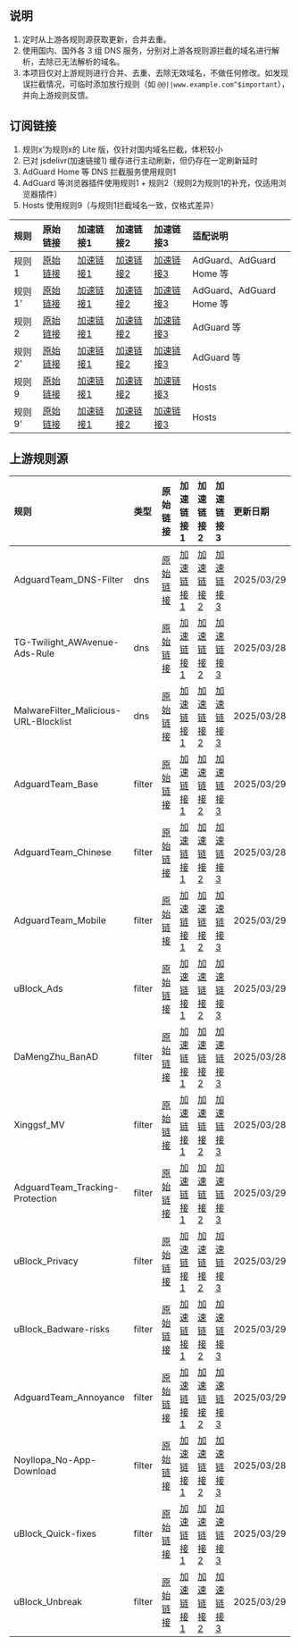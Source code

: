 ## 说明
1. 定时从上游各规则源获取更新，合并去重。
2. 使用国内、国外各 3 组 DNS 服务，分别对上游各规则源拦截的域名进行解析，去除已无法解析的域名。
3. 本项目仅对上游规则进行合并、去重、去除无效域名，不做任何修改。如发现误拦截情况，可临时添加放行规则（如 `@@||www.example.com^$important`），并向上游规则反馈。

## 订阅链接
1. 规则x’为规则x的 Lite 版，仅针对国内域名拦截，体积较小
2. 已对 jsdelivr(加速链接1) 缓存进行主动刷新，但仍存在一定刷新延时
3. AdGuard Home 等 DNS 拦截服务使用规则1
4. AdGuard 等浏览器插件使用规则1 + 规则2（规则2为规则1的补充，仅适用浏览器插件）
5. Hosts 使用规则9（与规则1拦截域名一致，仅格式差异）

| 规则 | 原始链接 | 加速链接1 | 加速链接2 | 加速链接3 | 适配说明 |
|:-|:-|:-|:-|:-|:-|
| 规则1 | [原始链接](https://raw.githubusercontent.com/C9LG/Blocklists/main/rules/adblockdns.txt) | [加速链接1](https://gcore.jsdelivr.net/gh/C9LG/Blocklists@main/rules/adblockdns.txt) | [加速链接2](https://github.boki.moe/https://raw.githubusercontent.com/C9LG/Blocklists/main/rules/adblockdns.txt) | [加速链接3](https://ghfast.top/https://raw.githubusercontent.com/C9LG/Blocklists/main/rules/adblockdns.txt) | AdGuard、AdGuard Home 等 |
| 规则1' | [原始链接](https://raw.githubusercontent.com/C9LG/Blocklists/main/rules/adblockdnslite.txt) | [加速链接1](https://gcore.jsdelivr.net/gh/C9LG/Blocklists@main/rules/adblockdnslite.txt) | [加速链接2](https://github.boki.moe/https://raw.githubusercontent.com/C9LG/Blocklists/main/rules/adblockdnslite.txt) | [加速链接3](https://ghfast.top/https://raw.githubusercontent.com/C9LG/Blocklists/main/rules/adblockdnslite.txt) | AdGuard、AdGuard Home 等 |
| 规则2 | [原始链接](https://raw.githubusercontent.com/C9LG/Blocklists/main/rules/adblockfilters.txt) | [加速链接1](https://gcore.jsdelivr.net/gh/C9LG/Blocklists@main/rules/adblockfilters.txt) | [加速链接2](https://github.boki.moe/https://raw.githubusercontent.com/C9LG/Blocklists/main/rules/adblockfilters.txt) | [加速链接3](https://ghfast.top/https://raw.githubusercontent.com/C9LG/Blocklists/main/rules/adblockfilters.txt) | AdGuard 等 |
| 规则2' | [原始链接](https://raw.githubusercontent.com/C9LG/Blocklists/main/rules/adblockfilterslite.txt) | [加速链接1](https://gcore.jsdelivr.net/gh/C9LG/Blocklists@main/rules/adblockfilterslite.txt) | [加速链接2](https://github.boki.moe/https://raw.githubusercontent.com/C9LG/Blocklists/main/rules/adblockfilterslite.txt) | [加速链接3](https://ghfast.top/https://raw.githubusercontent.com/C9LG/Blocklists/main/rules/adblockfilterslite.txt) | AdGuard 等 |
| 规则9 | [原始链接](https://raw.githubusercontent.com/C9LG/Blocklists/main/rules/adblockhosts.txt) | [加速链接1](https://gcore.jsdelivr.net/gh/C9LG/Blocklists@main/rules/adblockhosts.txt) | [加速链接2](https://github.boki.moe/https://raw.githubusercontent.com/C9LG/Blocklists/main/rules/adblockhosts.txt) | [加速链接3](https://ghfast.top/https://raw.githubusercontent.com/C9LG/Blocklists/main/rules/adblockhosts.txt) | Hosts |
| 规则9' | [原始链接](https://raw.githubusercontent.com/C9LG/Blocklists/main/rules/adblockhostslite.txt) | [加速链接1](https://gcore.jsdelivr.net/gh/C9LG/Blocklists@main/rules/adblockhostslite.txt) | [加速链接2](https://github.boki.moe/https://raw.githubusercontent.com/C9LG/Blocklists/main/rules/adblockhostslite.txt) | [加速链接3](https://ghfast.top/https://raw.githubusercontent.com/C9LG/Blocklists/main/rules/adblockhostslite.txt) | Hosts |

## 上游规则源

| 规则 | 类型 | 原始链接 | 加速链接1 | 加速链接2 | 加速链接3 | 更新日期 |
|:-|:-|:-|:-|:-|:-|:-|
| AdguardTeam_DNS-Filter | dns | [原始链接](https://adguardteam.github.io/AdGuardSDNSFilter/Filters/filter.txt) | [加速链接1](https://gcore.jsdelivr.net/gh/C9LG/Blocklists@main/rules/AdguardTeam_DNS-Filter.txt) | [加速链接2](https://github.boki.moe/https://raw.githubusercontent.com/C9LG/Blocklists/main/rules/AdguardTeam_DNS-Filter.txt) | [加速链接3](https://ghfast.top/https://raw.githubusercontent.com/C9LG/Blocklists/main/rules/AdguardTeam_DNS-Filter.txt) | 2025/03/29 |
| TG-Twilight_AWAvenue-Ads-Rule | dns | [原始链接](https://raw.githubusercontent.com/TG-Twilight/AWAvenue-Ads-Rule/main/AWAvenue-Ads-Rule.txt) | [加速链接1](https://gcore.jsdelivr.net/gh/C9LG/Blocklists@main/rules/TG-Twilight_AWAvenue-Ads-Rule.txt) | [加速链接2](https://github.boki.moe/https://raw.githubusercontent.com/C9LG/Blocklists/main/rules/TG-Twilight_AWAvenue-Ads-Rule.txt) | [加速链接3](https://ghfast.top/https://raw.githubusercontent.com/C9LG/Blocklists/main/rules/TG-Twilight_AWAvenue-Ads-Rule.txt) | 2025/03/28 |
| MalwareFilter_Malicious-URL-Blocklist | dns | [原始链接](https://malware-filter.gitlab.io/malware-filter/urlhaus-filter-agh-online.txt) | [加速链接1](https://gcore.jsdelivr.net/gh/C9LG/Blocklists@main/rules/MalwareFilter_Malicious-URL-Blocklist.txt) | [加速链接2](https://github.boki.moe/https://raw.githubusercontent.com/C9LG/Blocklists/main/rules/MalwareFilter_Malicious-URL-Blocklist.txt) | [加速链接3](https://ghfast.top/https://raw.githubusercontent.com/C9LG/Blocklists/main/rules/MalwareFilter_Malicious-URL-Blocklist.txt) | 2025/03/28 |
| AdguardTeam_Base | filter | [原始链接](https://raw.githubusercontent.com/AdguardTeam/FiltersRegistry/master/filters/filter_2_Base/filter.txt) | [加速链接1](https://gcore.jsdelivr.net/gh/C9LG/Blocklists@main/rules/AdguardTeam_Base.txt) | [加速链接2](https://github.boki.moe/https://raw.githubusercontent.com/C9LG/Blocklists/main/rules/AdguardTeam_Base.txt) | [加速链接3](https://ghfast.top/https://raw.githubusercontent.com/C9LG/Blocklists/main/rules/AdguardTeam_Base.txt) | 2025/03/29 |
| AdguardTeam_Chinese | filter | [原始链接](https://raw.githubusercontent.com/AdguardTeam/FiltersRegistry/master/filters/filter_224_Chinese/filter.txt) | [加速链接1](https://gcore.jsdelivr.net/gh/C9LG/Blocklists@main/rules/AdguardTeam_Chinese.txt) | [加速链接2](https://github.boki.moe/https://raw.githubusercontent.com/C9LG/Blocklists/main/rules/AdguardTeam_Chinese.txt) | [加速链接3](https://ghfast.top/https://raw.githubusercontent.com/C9LG/Blocklists/main/rules/AdguardTeam_Chinese.txt) | 2025/03/28 |
| AdguardTeam_Mobile | filter | [原始链接](https://raw.githubusercontent.com/AdguardTeam/FiltersRegistry/master/filters/filter_11_Mobile/filter.txt) | [加速链接1](https://gcore.jsdelivr.net/gh/C9LG/Blocklists@main/rules/AdguardTeam_Mobile.txt) | [加速链接2](https://github.boki.moe/https://raw.githubusercontent.com/C9LG/Blocklists/main/rules/AdguardTeam_Mobile.txt) | [加速链接3](https://ghfast.top/https://raw.githubusercontent.com/C9LG/Blocklists/main/rules/AdguardTeam_Mobile.txt) | 2025/03/29 |
| uBlock_Ads | filter | [原始链接](https://raw.githubusercontent.com/uBlockOrigin/uAssets/refs/heads/master/filters/filters.txt) | [加速链接1](https://gcore.jsdelivr.net/gh/C9LG/Blocklists@main/rules/uBlock_Ads.txt) | [加速链接2](https://github.boki.moe/https://raw.githubusercontent.com/C9LG/Blocklists/main/rules/uBlock_Ads.txt) | [加速链接3](https://ghfast.top/https://raw.githubusercontent.com/C9LG/Blocklists/main/rules/uBlock_Ads.txt) | 2025/03/29 |
| DaMengZhu_BanAD | filter | [原始链接](https://raw.githubusercontent.com/damengzhu/banad/main/jiekouAD.txt) | [加速链接1](https://gcore.jsdelivr.net/gh/C9LG/Blocklists@main/rules/DaMengZhu_BanAD.txt) | [加速链接2](https://github.boki.moe/https://raw.githubusercontent.com/C9LG/Blocklists/main/rules/DaMengZhu_BanAD.txt) | [加速链接3](https://ghfast.top/https://raw.githubusercontent.com/C9LG/Blocklists/main/rules/DaMengZhu_BanAD.txt) | 2025/03/28 |
| Xinggsf_MV | filter | [原始链接](https://raw.githubusercontent.com/xinggsf/Adblock-Plus-Rule/master/mv.txt) | [加速链接1](https://gcore.jsdelivr.net/gh/C9LG/Blocklists@main/rules/Xinggsf_MV.txt) | [加速链接2](https://github.boki.moe/https://raw.githubusercontent.com/C9LG/Blocklists/main/rules/Xinggsf_MV.txt) | [加速链接3](https://ghfast.top/https://raw.githubusercontent.com/C9LG/Blocklists/main/rules/Xinggsf_MV.txt) | 2025/03/28 |
| AdguardTeam_Tracking-Protection | filter | [原始链接](https://raw.githubusercontent.com/AdguardTeam/FiltersRegistry/master/filters/filter_3_Spyware/filter.txt) | [加速链接1](https://gcore.jsdelivr.net/gh/C9LG/Blocklists@main/rules/AdguardTeam_Tracking-Protection.txt) | [加速链接2](https://github.boki.moe/https://raw.githubusercontent.com/C9LG/Blocklists/main/rules/AdguardTeam_Tracking-Protection.txt) | [加速链接3](https://ghfast.top/https://raw.githubusercontent.com/C9LG/Blocklists/main/rules/AdguardTeam_Tracking-Protection.txt) | 2025/03/29 |
| uBlock_Privacy | filter | [原始链接](https://raw.githubusercontent.com/uBlockOrigin/uAssets/refs/heads/master/filters/privacy.txt) | [加速链接1](https://gcore.jsdelivr.net/gh/C9LG/Blocklists@main/rules/uBlock_Privacy.txt) | [加速链接2](https://github.boki.moe/https://raw.githubusercontent.com/C9LG/Blocklists/main/rules/uBlock_Privacy.txt) | [加速链接3](https://ghfast.top/https://raw.githubusercontent.com/C9LG/Blocklists/main/rules/uBlock_Privacy.txt) | 2025/03/29 |
| uBlock_Badware-risks | filter | [原始链接](https://raw.githubusercontent.com/uBlockOrigin/uAssets/refs/heads/master/filters/badware.txt) | [加速链接1](https://gcore.jsdelivr.net/gh/C9LG/Blocklists@main/rules/uBlock_Badware-risks.txt) | [加速链接2](https://github.boki.moe/https://raw.githubusercontent.com/C9LG/Blocklists/main/rules/uBlock_Badware-risks.txt) | [加速链接3](https://ghfast.top/https://raw.githubusercontent.com/C9LG/Blocklists/main/rules/uBlock_Badware-risks.txt) | 2025/03/29 |
| AdguardTeam_Annoyance | filter | [原始链接](https://raw.githubusercontent.com/AdguardTeam/FiltersRegistry/master/filters/filter_14_Annoyances/filter.txt) | [加速链接1](https://gcore.jsdelivr.net/gh/C9LG/Blocklists@main/rules/AdguardTeam_Annoyance.txt) | [加速链接2](https://github.boki.moe/https://raw.githubusercontent.com/C9LG/Blocklists/main/rules/AdguardTeam_Annoyance.txt) | [加速链接3](https://ghfast.top/https://raw.githubusercontent.com/C9LG/Blocklists/main/rules/AdguardTeam_Annoyance.txt) | 2025/03/29 |
| Noyllopa_No-App-Download | filter | [原始链接](https://raw.githubusercontent.com/Noyllopa/NoAppDownload/master/NoAppDownload.txt) | [加速链接1](https://gcore.jsdelivr.net/gh/C9LG/Blocklists@main/rules/Noyllopa_No-App-Download.txt) | [加速链接2](https://github.boki.moe/https://raw.githubusercontent.com/C9LG/Blocklists/main/rules/Noyllopa_No-App-Download.txt) | [加速链接3](https://ghfast.top/https://raw.githubusercontent.com/C9LG/Blocklists/main/rules/Noyllopa_No-App-Download.txt) | 2025/03/28 |
| uBlock_Quick-fixes | filter | [原始链接](https://raw.githubusercontent.com/uBlockOrigin/uAssets/refs/heads/master/filters/quick-fixes.txt) | [加速链接1](https://gcore.jsdelivr.net/gh/C9LG/Blocklists@main/rules/uBlock_Quick-fixes.txt) | [加速链接2](https://github.boki.moe/https://raw.githubusercontent.com/C9LG/Blocklists/main/rules/uBlock_Quick-fixes.txt) | [加速链接3](https://ghfast.top/https://raw.githubusercontent.com/C9LG/Blocklists/main/rules/uBlock_Quick-fixes.txt) | 2025/03/29 |
| uBlock_Unbreak | filter | [原始链接](https://raw.githubusercontent.com/uBlockOrigin/uAssets/refs/heads/master/filters/unbreak.txt) | [加速链接1](https://gcore.jsdelivr.net/gh/C9LG/Blocklists@main/rules/uBlock_Unbreak.txt) | [加速链接2](https://github.boki.moe/https://raw.githubusercontent.com/C9LG/Blocklists/main/rules/uBlock_Unbreak.txt) | [加速链接3](https://ghfast.top/https://raw.githubusercontent.com/C9LG/Blocklists/main/rules/uBlock_Unbreak.txt) | 2025/03/29 |

